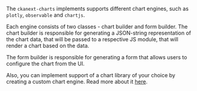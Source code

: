 The `ckanext-charts` implements supports different chart engines, such as `plotly`, `observable` and `chartjs`.

Each engine consists of two classes - chart builder and form builder. The chart builder is responsible for generating a JSON-string representation of the chart data, that will be passed to a respective JS module, that will render a chart based on the data.

The form builder is responsible for generating a form that allows users to configure the chart from the UI.

Also, you can implement support of a chart library of your choice by creating a custom chart engine. Read more about it  [here](./custom.md).

